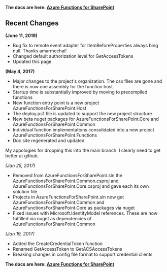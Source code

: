 **The docs are here: [Azure Functions for SharePoint](https://afspdocs.blob.core.windows.net/docs/index.html)**

## Recent Changes
**(June 11, 2019)**
* Bug fix to remote event adapter for ItemBeforeProperties always bing null. Thanks amarmechai!
* Changed default authorization level for GetAccessTokens
* Updated this page
 
**(May 4, 2017)**
* Major changes to the project's organization. The csx files are gone and there is now one assembly for the function host.
* Startup time is substantially improved by moving to precompiled functions
* New function entry point is a new project AzureFunctionsForSharePoint.Host
* The deploy.ps1 file is updated to support the new project structure
* New beta nuget packages for AzureFunctionsForSharePoint.Core and AzureFunctionsForSharePoint.Common
* Individual function implementations consolidated into a new project AzureFunctionsForSharePoint.Functions
* Doc site regenerated and updated

My appologies for dropping this into the main branch. I clearly need to get better at github.

*(Jan 25, 2017)*
* Removed from AzureFunctionsForSharePoint.sln the AzureFunctionsForSharePoint.Common.csproj and AzureFunctionsForSharePoint.Core.csproj and gave each its own solution file
* Projects in AzureFunctionsForSharePoint.sln now get AzureFunctionsForSharePoint.Common and AzureFunctionsForSharePoint.Core as packages via nuget
* Fixed issues with Microsoft.IdentityModel references. These are now fulfilled via nuget as dependencies of AzureFunctionsForSharePoint.Common

*(Jan 19, 2017)*
* Added the CreateCredentialToken function
* Renamed GetAccessToken to GetACSAccessTokens
* Breaking changes in config file format to support credential clients

**The docs are here: [Azure Functions for SharePoint](https://afspdocs.blob.core.windows.net/docs/index.html)**

